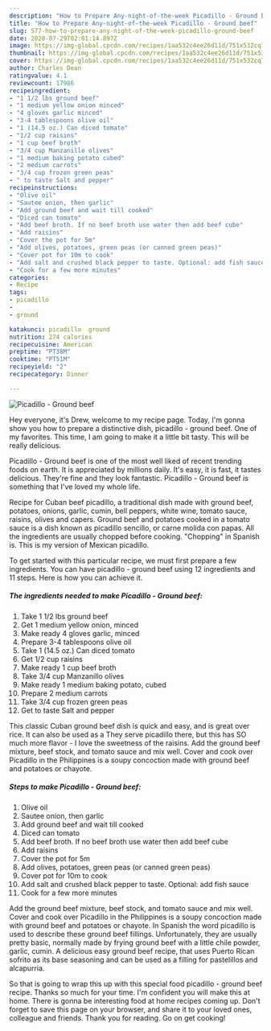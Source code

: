 ```yaml
---
description: "How to Prepare Any-night-of-the-week Picadillo - Ground beef"
title: "How to Prepare Any-night-of-the-week Picadillo - Ground beef"
slug: 577-how-to-prepare-any-night-of-the-week-picadillo-ground-beef
date: 2020-07-29T02:01:14.897Z
image: https://img-global.cpcdn.com/recipes/1aa532c4ee26d11d/751x532cq70/picadillo-ground-beef-recipe-main-photo.jpg
thumbnail: https://img-global.cpcdn.com/recipes/1aa532c4ee26d11d/751x532cq70/picadillo-ground-beef-recipe-main-photo.jpg
cover: https://img-global.cpcdn.com/recipes/1aa532c4ee26d11d/751x532cq70/picadillo-ground-beef-recipe-main-photo.jpg
author: Charles Dean
ratingvalue: 4.1
reviewcount: 17986
recipeingredient:
- "1 1/2 lbs ground beef"
- "1 medium yellow onion minced"
- "4 gloves garlic minced"
- "3-4 tablespoons olive oil"
- "1 (14.5 oz.) Can diced tomato"
- "1/2 cup raisins"
- "1 cup beef broth"
- "3/4 cup Manzanillo olives"
- "1 medium baking potato cubed"
- "2 medium carrots"
- "3/4 cup frozen green peas"
- " to taste Salt and pepper"
recipeinstructions:
- "Olive oil"
- "Sautee onion, then garlic"
- "Add ground beef and wait till cooked"
- "Diced can tomato"
- "Add beef broth. If no beef broth use water then add beef cube"
- "Add raisins"
- "Cover the pot for 5m"
- "Add olives, potatoes, green peas (or canned green peas)"
- "Cover pot for 10m to cook"
- "Add salt and crushed black pepper to taste. Optional: add fish sauce"
- "Cook for a few more minutes"
categories:
- Recipe
tags:
- picadillo
- 
- ground

katakunci: picadillo  ground 
nutrition: 274 calories
recipecuisine: American
preptime: "PT38M"
cooktime: "PT51M"
recipeyield: "2"
recipecategory: Dinner

---
```



![Picadillo - Ground beef](https://img-global.cpcdn.com/recipes/1aa532c4ee26d11d/751x532cq70/picadillo-ground-beef-recipe-main-photo.jpg)

Hey everyone, it's Drew, welcome to my recipe page. Today, I'm gonna show you how to prepare a distinctive dish, picadillo - ground beef. One of my favorites. This time, I am going to make it a little bit tasty. This will be really delicious.

Picadillo - Ground beef is one of the most well liked of recent trending foods on earth. It is appreciated by millions daily. It's easy, it is fast, it tastes delicious. They're fine and they look fantastic. Picadillo - Ground beef is something that I've loved my whole life.

Recipe for Cuban beef picadillo, a traditional dish made with ground beef, potatoes, onions, garlic, cumin, bell peppers, white wine, tomato sauce, raisins, olives and capers. Ground beef and potatoes cooked in a tomato sauce is a dish known as picadillo sencillo, or carne molida con papas. All the ingredients are usually chopped before cooking. &#34;Chopping&#34; in Spanish is. This is my version of Mexican picadillo.


To get started with this particular recipe, we must first prepare a few ingredients. You can have picadillo - ground beef using 12 ingredients and 11 steps. Here is how you can achieve it.

<!--inarticleads1-->

##### The ingredients needed to make Picadillo - Ground beef:

1. Take 1 1/2 lbs ground beef
1. Get 1 medium yellow onion, minced
1. Make ready 4 gloves garlic, minced
1. Prepare 3-4 tablespoons olive oil
1. Take 1 (14.5 oz.) Can diced tomato
1. Get 1/2 cup raisins
1. Make ready 1 cup beef broth
1. Take 3/4 cup Manzanillo olives
1. Make ready 1 medium baking potato, cubed
1. Prepare 2 medium carrots
1. Take 3/4 cup frozen green peas
1. Get  to taste Salt and pepper


This classic Cuban ground beef dish is quick and easy, and is great over rice. It can also be used as a They serve picadillo there, but this has SO much more flavor - I love the sweetness of the raisins. Add the ground beef mixture, beef stock, and tomato sauce and mix well. Cover and cook over Picadillo in the Philippines is a soupy concoction made with ground beef and potatoes or chayote. 

<!--inarticleads2-->

##### Steps to make Picadillo - Ground beef:

1. Olive oil
1. Sautee onion, then garlic
1. Add ground beef and wait till cooked
1. Diced can tomato
1. Add beef broth. If no beef broth use water then add beef cube
1. Add raisins
1. Cover the pot for 5m
1. Add olives, potatoes, green peas (or canned green peas)
1. Cover pot for 10m to cook
1. Add salt and crushed black pepper to taste. Optional: add fish sauce
1. Cook for a few more minutes


Add the ground beef mixture, beef stock, and tomato sauce and mix well. Cover and cook over Picadillo in the Philippines is a soupy concoction made with ground beef and potatoes or chayote. In Spanish the word picadillo is used to describe these ground beef fillings. Unfortunately, they are usually pretty basic, normally made by frying ground beef with a little chile powder, garlic, cumin. A delicious easy ground beef recipe, that uses Puerto Rican sofrito as its base seasoning and can be used as a filling for pastelillos and alcapurria. 

So that is going to wrap this up with this special food picadillo - ground beef recipe. Thanks so much for your time. I'm confident you will make this at home. There is gonna be interesting food at home recipes coming up. Don't forget to save this page on your browser, and share it to your loved ones, colleague and friends. Thank you for reading. Go on get cooking!
